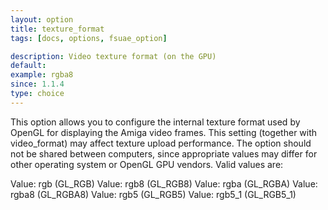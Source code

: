 ```yaml
---
layout: option
title: texture_format
tags: [docs, options, fsuae_option]

description: Video texture format (on the GPU)
default:
example: rgba8
since: 1.1.4
type: choice
---
```


This option allows you to configure the internal texture format used by
OpenGL for displaying the Amiga video frames. This setting (together with
video_format) may affect texture upload performance. The option should not
be shared between computers, since appropriate values may differ for other
operating system or OpenGL GPU vendors. Valid values are:

Value: rgb (GL_RGB)
Value: rgb8 (GL_RGB8)
Value: rgba (GL_RGBA)
Value: rgba8 (GL_RGBA8)
Value: rgb5 (GL_RGB5)
Value: rgb5_1 (GL_RGB5_1)
